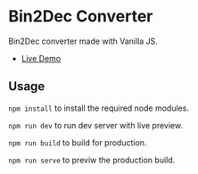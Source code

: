 # Bin2Dec Converter

Bin2Dec converter made with Vanilla JS.

- [Live Demo](https://binary-to-dec.netlify.app)

## Usage

`npm install` to install the required node modules.

`npm run dev` to run dev server with live preview.

`npm run build` to build for production.

`npm run serve` to previw the production build.
